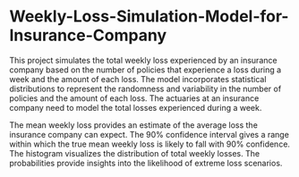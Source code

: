 # Weekly-Loss-Simulation-Model-for-Insurance-Company

This project simulates the total weekly loss experienced by an insurance company based on the number of policies that experience a loss during a week and the amount of each loss. The model incorporates statistical distributions to represent the randomness and variability in the number of policies and the amount of each loss. The actuaries at an insurance company need to model the total losses experienced during a week.

The mean weekly loss provides an estimate of the average loss the insurance company can expect.
The 90% confidence interval gives a range within which the true mean weekly loss is likely to fall with 90% confidence.
The histogram visualizes the distribution of total weekly losses.
The probabilities provide insights into the likelihood of extreme loss scenarios.
